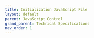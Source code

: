 ```yaml
---
title: Initialization JavaScript File
layout: default
parent: JavaScript Control
grand_parent: Technical Specifications
nav_order: 1
---
```




